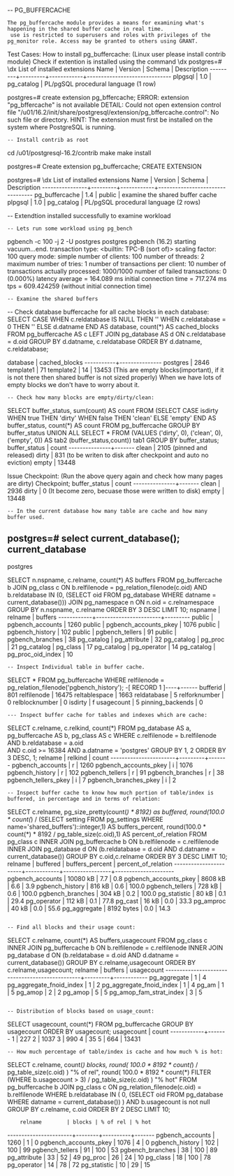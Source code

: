 -- PG_BUFFERCACHE
```
The pg_buffercache module provides a means for examining what's happening in the shared buffer cache in real time.
 use is restricted to superusers and roles with privileges of the pg_monitor role. Access may be granted to others using GRANT.
```
Test Cases:
How to install pg_buffercache: (Linux user please install contrib module)
Check if extention is installed using the command \dx
postgres=# \dx
                 List of installed extensions
  Name   | Version |   Schema   |         Description
---------+---------+------------+------------------------------
 plpgsql | 1.0     | pg_catalog | PL/pgSQL procedural language
(1 row)

postgres=# create extension pg_bffercache;
ERROR:  extension "pg_bffercache" is not available
DETAIL:  Could not open extension control file "/u01/16.2/init/share/postgresql/extension/pg_bffercache.control": No such file or directory.
HINT:  The extension must first be installed on the system where PostgreSQL is running.

```
-- Install contrib as root
```
cd /u01/postgresql-16.2/contrib
make
make install

postgres=# Create extension pg_buffercache;
CREATE EXTENSION

postgres=# \dx
                      List of installed extensions
      Name      | Version |   Schema   |           Description
----------------+---------+------------+---------------------------------
 pg_buffercache | 1.4     | public     | examine the shared buffer cache
 plpgsql        | 1.0     | pg_catalog | PL/pgSQL procedural language
(2 rows)

-- Extendtion installed successfully to examine workload

```
-- Lets run some workload using pg_bench
```
pgbench -c 100 -j 2 -U postgres postgres
pgbench (16.2)
starting vacuum...end.
transaction type: <builtin: TPC-B (sort of)>
scaling factor: 100
query mode: simple
number of clients: 100
number of threads: 2
maximum number of tries: 1
number of transactions per client: 10
number of transactions actually processed: 1000/1000
number of failed transactions: 0 (0.000%)
latency average = 164.089 ms
initial connection time = 717.274 ms
tps = 609.424259 (without initial connection time)
```
-- Examine the shared buffers
```
-- Check database buffercache for all cache blocks in each database:
SELECT CASE WHEN c.reldatabase IS NULL THEN ''
            WHEN c.reldatabase = 0 THEN ''
            ELSE d.datname
       END AS database,
       count(*) AS cached_blocks
FROM  pg_buffercache AS c
      LEFT JOIN pg_database AS d
           ON c.reldatabase = d.oid
GROUP BY d.datname, c.reldatabase
ORDER BY d.datname, c.reldatabase;

 database  | cached_blocks
-----------+---------------
 postgres  |          2846
 template1 |            71
 template2 |            14
           |         13453  (This are empty blocks(important), if it is not there then shared buffer is not sized properly)
When we have lots of empty blocks we don't have to worry about it.

```
-- Check how many blocks are empty/dirty/clean:
```
SELECT buffer_status, sum(count) AS count
  FROM (SELECT CASE isdirty
                 WHEN true THEN 'dirty'
                 WHEN false THEN 'clean'
                 ELSE 'empty'
               END AS buffer_status,
               count(*) AS count
          FROM pg_buffercache
          GROUP BY buffer_status
        UNION ALL
          SELECT * FROM (VALUES ('dirty', 0), ('clean', 0), ('empty', 0)) AS tab2 (buffer_status,count)) tab1
  GROUP BY buffer_status;
buffer_status | count
---------------+-------
 clean         |  2105  (pinned and released)
 dirty         |   831  (to be writen to disk after checkpoint and auto no eviction)
 empty         | 13448

Issue Checkpoint: (Run the above query again and check how many pages are dirty)
 Checkpoint;
 buffer_status | count
---------------+-------
 clean         |  2936
 dirty         |     0  (It become zero, becuase those were written to disk)
 empty         | 13448

```
-- In the current database how many table are cache and how many buffer used.
```
postgres=# select current_database();
 current_database
------------------
 postgres

SELECT n.nspname, c.relname, count(*) AS buffers
             FROM pg_buffercache b JOIN pg_class c
             ON b.relfilenode = pg_relation_filenode(c.oid) AND
                b.reldatabase IN (0, (SELECT oid FROM pg_database
                                      WHERE datname = current_database()))
             JOIN pg_namespace n ON n.oid = c.relnamespace
             GROUP BY n.nspname, c.relname
             ORDER BY 3 DESC
             LIMIT 10;
  nspname   |        relname        | buffers
------------+-----------------------+---------
 public     | pgbench_accounts      |    1260
 public     | pgbench_accounts_pkey |    1076
 public     | pgbench_history       |     102
 public     | pgbench_tellers       |      91
 public     | pgbench_branches      |      38
 pg_catalog | pg_attribute          |      32
 pg_catalog | pg_proc               |      21
 pg_catalog | pg_class              |      17
 pg_catalog | pg_operator           |      14
 pg_catalog | pg_proc_oid_index     |      10

 ```
-- Inspect Individual table in buffer cache.
```
SELECT * FROM pg_buffercache WHERE relfilenode = pg_relation_filenode('pgbench_history');
-[ RECORD 1 ]----+------
bufferid         | 801
relfilenode      | 16475
reltablespace    | 1663
reldatabase      | 5
relforknumber    | 0
relblocknumber   | 0
isdirty          | f
usagecount       | 5
pinning_backends | 0
```
--- Inspect buffer cache for tables and indexes which are cache:
```
SELECT c.relname, c.relkind, count(*)
       FROM   pg_database AS a, pg_buffercache AS b, pg_class AS c
       WHERE  c.relfilenode = b.relfilenode
              AND b.reldatabase = a.oid  
              AND c.oid >= 16384
              AND a.datname = 'postgres'
       GROUP BY 1, 2
       ORDER BY 3 DESC, 1;
        relname        | relkind | count
-----------------------+---------+-------
 pgbench_accounts      | r       |  1260
 pgbench_accounts_pkey | i       |  1076
 pgbench_history       | r       |   102
 pgbench_tellers       | r       |    91
 pgbench_branches      | r       |    38
 pgbench_tellers_pkey  | i       |     7
 pgbench_branches_pkey | i       |     2

```
-- Inspect buffer cache to know how much portion of table/index is buffered, in percentage and in terms of relation:
```
SELECT
  c.relname,
  pg_size_pretty(count(*) * 8192) as buffered,
  round(100.0 * count(*) / 
    (SELECT setting FROM pg_settings
      WHERE name='shared_buffers')::integer,1)
    AS buffers_percent,
  round(100.0 * count(*) * 8192 / 
    pg_table_size(c.oid),1)
    AS percent_of_relation
FROM pg_class c
  INNER JOIN pg_buffercache b
    ON b.relfilenode = c.relfilenode
  INNER JOIN pg_database d
    ON (b.reldatabase = d.oid AND d.datname = current_database())
GROUP BY c.oid,c.relname
ORDER BY 3 DESC
LIMIT 10;
        relname        |  buffered  | buffers_percent | percent_of_relation
-----------------------+------------+-----------------+---------------------
 pgbench_accounts      | 10080 kB   |             7.7 |                 0.8
 pgbench_accounts_pkey | 8608 kB    |             6.6 |                 3.9
 pgbench_history       | 816 kB     |             0.6 |               100.0
 pgbench_tellers       | 728 kB     |             0.6 |               100.0
 pgbench_branches      | 304 kB     |             0.2 |               100.0
 pg_statistic          | 80 kB      |             0.1 |                29.4
 pg_operator           | 112 kB     |             0.1 |                77.8
 pg_cast               | 16 kB      |             0.0 |                33.3
 pg_amproc             | 40 kB      |             0.0 |                55.6
 pg_aggregate          | 8192 bytes |             0.0 |                14.3
```

-- Find all blocks and their usage count:
```
SELECT
 c.relname, count(*) AS buffers,usagecount
FROM pg_class c
 INNER JOIN pg_buffercache b
 ON b.relfilenode = c.relfilenode
 INNER JOIN pg_database d
 ON (b.reldatabase = d.oid AND d.datname = current_database())
GROUP BY c.relname,usagecount
ORDER BY c.relname,usagecount;
                    relname                     | buffers | usagecount
------------------------------------------------+---------+------------
 pg_aggregate                                   |       1 |          4
 pg_aggregate_fnoid_index                       |       1 |          2
 pg_aggregate_fnoid_index                       |       1 |          4
 pg_am                                          |       1 |          5
 pg_amop                                        |       2 |          2
 pg_amop                                        |       5 |          5
 pg_amop_fam_strat_index                        |       3 |          5
```

-- Distribution of blocks based on usage_count:
```
SELECT usagecount, count(*)
FROM pg_buffercache
GROUP BY usagecount
ORDER BY usagecount;
 usagecount | count
------------+-------
          1 |   227
          2 |  1037
          3 |   990
          4 |    35
          5 |   664
            | 13431
```
-- How much percentage of table/index is cache and how much % is hot:
```
SELECT c.relname,
  count(*) blocks,
  round( 100.0 * 8192 * count(*) / pg_table_size(c.oid) ) "% of rel",
  round( 100.0 * 8192 * count(*) FILTER (WHERE b.usagecount > 3) / pg_table_size(c.oid) ) "% hot"
FROM pg_buffercache b
  JOIN pg_class c ON pg_relation_filenode(c.oid) = b.relfilenode
WHERE  b.reldatabase IN (
         0, (SELECT oid FROM pg_database WHERE datname = current_database())
       )
AND    b.usagecount is not null
GROUP BY c.relname, c.oid
ORDER BY 2 DESC
LIMIT 10;

        relname        | blocks | % of rel | % hot
-----------------------+--------+----------+-------
 pgbench_accounts      |   1260 |        1 |     0
 pgbench_accounts_pkey |   1076 |        4 |     0
 pgbench_history       |    102 |      100 |    99
 pgbench_tellers       |     91 |      100 |    53
 pgbench_branches      |     38 |      100 |    89
 pg_attribute          |     33 |       52 |    49
 pg_proc               |     26 |       24 |    10
 pg_class              |     18 |      100 |    78
 pg_operator           |     14 |       78 |    72
 pg_statistic          |     10 |       29 |    15

```
